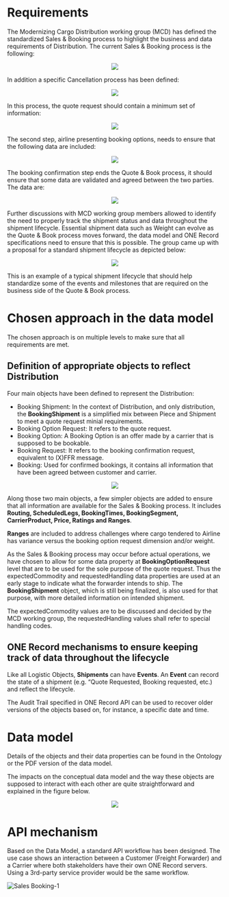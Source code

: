 # Requirements
The Modernizing Cargo Distribution working group (MCD) has defined the standardized Sales & Booking process to highlight the business and data requirements of Distribution.
The current Sales & Booking process is the following:

 <p align="center"><img src="https://user-images.githubusercontent.com/58464775/208693593-3cb14437-a7a1-4346-b190-0ac9c971127d.png"></p>

 In addition a specific Cancellation process has been defined:

 <p align="center"><img src="https://user-images.githubusercontent.com/58464775/208693718-e891685c-915d-43ff-85cf-d602e042488c.png"></p>

In this process, the quote request should contain a minimum set of information:

 <p align="center"><img src="https://user-images.githubusercontent.com/58464775/161542864-5186c31b-6751-4077-8576-c6c037c5c4ca.png"></p>

The second step, airline presenting booking options, needs to ensure that the following data are included:

 <p align="center"><img src="https://user-images.githubusercontent.com/58464775/161542537-7ba94102-e12d-4a39-b6cd-8361b90b0327.png"></p>

The booking confirmation step ends the Quote & Book process, it should ensure that some data are validated and agreed between the two parties. The data are:

 <p align="center"><img src="https://user-images.githubusercontent.com/58464775/161542478-683d4ade-410f-4602-8505-342320802e79.png"></p>

Further discussions with MCD working group members allowed to identify the need to properly track the shipment status and data throughout the shipment lifecycle. Essential shipment data such as Weight can evolve as the Quote & Book process moves forward, the data model and ONE Record specifications need to ensure that this is possible.
The group came up with a proposal for a standard shipment lifecycle as depicted below:

 <p align="center"><img src="https://user-images.githubusercontent.com/58464775/161542328-812adeb3-2b26-4d8b-b3f5-2cbe8e3fad25.png"></p>

This is an example of a typical shipment lifecycle that should help standardize some of the events and milestones that are required on the business side of the Quote & Book process.

# Chosen approach in the data model
The chosen approach is on multiple levels to make sure that all requirements are met.

## Definition of appropriate objects to reflect Distribution
Four main objects have been defined to represent the Distribution:
- Booking Shipment: In the context of Distribution, and only distribution, the **BookingShipment** is a simplified mix between Piece and Shipment to meet a quote request minial requirements.
- Booking Option Request: It refers to the quote request.
- Booking Option: A Booking Option is an offer made by a carrier that is supposed to be bookable.
- Booking Request: It refers to the booking confirmation request, equivalent to (X)FFR message.
- Booking: Used for confirmed bookings, it contains all information that have been agreed between customer and carrier.

 <p align="center"><img src="https://user-images.githubusercontent.com/58464775/208692176-dbd79115-e340-4567-bcd9-dbd3f79176fc.png"></p>

Along those two main objects, a few simpler objects are added to ensure that all information are available for the Sales & Booking process. It includes **Routing,  ScheduledLegs, BookingTimes, BookingSegment, CarrierProduct, Price, Ratings and Ranges**.

**Ranges** are included to address challenges where cargo tendered to Airline has variance versus the booking option request dimension and/or weight.  

As the Sales & Booking process may occur before actual operations, we have chosen to allow for some data property at **BookingOptionRequest** level that are to be used for the sole purpose of the quote request. Thus the expectedCommodity and requestedHandling data properties are used at an early stage to indicate what the forwarder intends to ship. The **BookingShipment** object, which is still being finalized, is also used for that purpose, with more detailed information on intended shipment.

The expectedCommodity values are to be discussed and decided by the MCD working group, the requestedHandling values shall refer to special handling codes.

## ONE Record mechanisms to ensure keeping track of data throughout the lifecycle
Like all Logistic Objects, **Shipments** can have **Events**. An **Event** can record the state of a shipment (e.g. “Quote Requested, Booking requested, etc.) and reflect the lifecycle.

The Audit Trail specified in ONE Record API can be used to recover older versions of the objects based on, for instance, a specific date and time.

# Data model
Details of the objects and their data properties can be found in the Ontology or the PDF version of the data model.

The impacts on the conceptual data model and the way these objects are supposed to interact with each other are quite straightforward and explained in the figure below.

 <p align="center"><img src="https://user-images.githubusercontent.com/58464775/208690795-fd4ad4d6-ea82-49f9-8104-54a074d36e61.png"></p>

 # API mechanism

 Based on the Data Model, a standard API workflow has been designed. The use case shows an interaction between a Customer (Freight Forwarder) and a Carrier where both stakeholders have their own ONE Record servers. Using a 3rd-party service provider would be the same workflow.


![Sales Booking-1](https://github.com/user-attachments/assets/6dc546a9-8b10-4c8b-a942-3ac05432d0b8)
